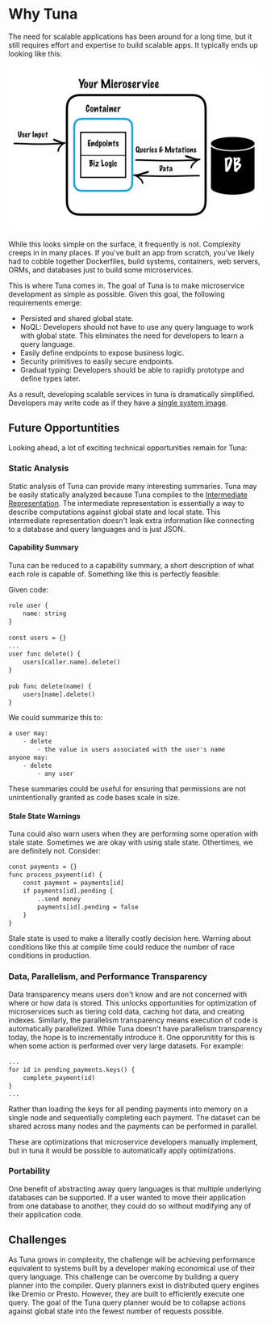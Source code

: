 # Why Tuna

The need for scalable applications has been around for a long time, but it still requires effort and expertise to build scalable apps. It typically ends up looking like this:

![prototypical microservice](imgs/prototypical_microservice.png)

While this looks simple on the surface, it frequently is not. Complexity creeps in in many places. If you've built an app from scratch, you've likely had to cobble together Dockerfiles, build systems, containers, web servers, ORMs, and databases just to build some microservices.

This is where Tuna comes in. The goal of Tuna is to make microservice development as simple as possible. Given this goal, the following requirements emerge:
- Persisted and shared global state.
- NoQL: Developers should not have to use any query language to work with global state. This eliminates the need for developers to learn a query language.
- Easily define endpoints to expose business logic.
- Security primitives to easily secure endpoints.
- Gradual typing: Developers should be able to rapidly prototype and define types later.

As a result, developing scalable services in tuna is dramatically simplified. Developers may write code as if they have a [single system image](https://en.wikipedia.org/wiki/Single_system_image).

## Future Opportuntities
Looking ahead, a lot of exciting technical opportunities remain for Tuna:

### Static Analysis
Static analysis of Tuna can provide many interesting summaries. Tuna may be easily statically analyzed because Tuna compiles to the [Intermediate Representation](tuna-compiler/src/main/backend/abstract/IR.ts). The intermediate representation is essentially a way to describe computations against global state and local state. This intermediate representation doesn't leak extra information like connecting to a database and query languages and is just JSON.

#### Capability Summary
Tuna can be reduced to a capability summary, a short description of what each role is capable of. Something like this is perfectly feasible:

Given code:

```
role user {
    name: string
}

const users = {}
...
user func delete() {
    users[caller.name].delete()
}

pub func delete(name) {
    users[name].delete()
}

```
We could summarize this to: 
```
a user may: 
    - delete
        - the value in users associated with the user's name
anyone may:
    - delete
        - any user
```

These summaries could be useful for ensuring that permissions are not unintentionally granted as code bases scale in size.

#### Stale State Warnings

Tuna could also warn users when they are performing some operation with stale state. Sometimes we are okay with using stale state. 
Othertimes, we are definitely not. Consider:

```
const payments = {}
func process_payment(id) {
    const payment = payments[id]
    if payments[id].pending {
        ..send money
        payments[id].pending = false
    }
}
```
Stale state is used to make a literally costly decision here. Warning about conditions like this at compile time could reduce the number of race conditions in production.

### Data, Parallelism, and Performance Transparency
Data transparency means users don't know and are not concerned with where or how data is stored. This unlocks opportunities for optimization of microservices such as tiering cold data, caching hot data, and creating indexes. 
Similarly, the parallelism transparency means execution of code is automatically parallelized. While Tuna doesn't have parallelism transparency today, the hope is to incrementally introduce it. One opporunitity for this is when some action is performed over very large datasets. For example:

```
...
for id in pending_payments.keys() {
    complete_payment(id)
}
...
```
Rather than loading the keys for all pending payments into memory on a single node and sequentially completing each payment. The dataset can be shared across many nodes and the payments can be performed in parallel.

These are optimizations that microservice developers manually implement, but in tuna it would be possible to automatically apply optimizations.

### Portability
One benefit of abstracting away query languages is that multiple underlying databases can be supported. If a user wanted to move their application from one database to another, they could do so without modifying any of their application code.



## Challenges

As Tuna grows in complexity, the challenge will be achieving performance equivalent to systems built by a developer making economical use of their query language. This challenge can be overcome by building a query planner into the compiler. Query planners exist in distributed query engines like Dremio or Presto. However, they are built to efficiently execute one query. The goal of the Tuna query planner would be to collapse actions against global state into the fewest number of requests possible.

